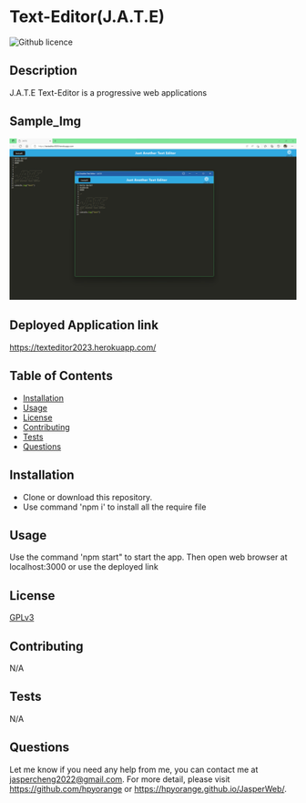 # Text-Editor(J.A.T.E)

  ![Github licence](http://img.shields.io/badge/license-GPLv3-blue.svg)

  ## Description
  J.A.T.E Text-Editor is a progressive web applications
  ## Sample_Img
  ![sample](img/jate.png "sample")
  ## Deployed Application link
  https://texteditor2023.herokuapp.com/

  ## Table of Contents
  * [Installation](#installation)
  * [Usage](#usage)
  * [License](#license)
  * [Contributing](#contributing)
  * [Tests](#tests)
  * [Questions](#questions)

  ## Installation 
  * Clone or download this repository. 
  * Use command 'npm i' to install all the require file

  ## Usage 
  Use the command 'npm start" to start the app. Then open web browser at localhost:3000 or use the deployed link

  ## License 
  [GPLv3](https://choosealicense.com/licenses/gpl-3.0/)

  ## Contributing 
  N/A

  ## Tests
  N/A

  ## Questions
  Let me know if you need any help from me, you can contact me at jaspercheng2022@gmail.com. For more detail, please visit https://github.com/hpyorange or https://hpyorange.github.io/JasperWeb/.
